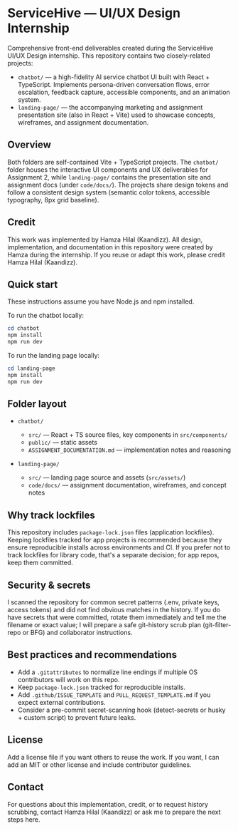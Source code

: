 # ServiceHive — UI/UX Design Internship

Comprehensive front-end deliverables created during the ServiceHive UI/UX Design internship. This repository contains two closely-related projects:

- `chatbot/` — a high-fidelity AI service chatbot UI built with React + TypeScript. Implements persona-driven conversation flows, error escalation, feedback capture, accessible components, and an animation system.
- `landing-page/` — the accompanying marketing and assignment presentation site (also in React + Vite) used to showcase concepts, wireframes, and assignment documentation.

Overview
--------

Both folders are self-contained Vite + TypeScript projects. The `chatbot/` folder houses the interactive UI components and UX deliverables for Assignment 2, while `landing-page/` contains the presentation site and assignment docs (under `code/docs/`). The projects share design tokens and follow a consistent design system (semantic color tokens, accessible typography, 8px grid baseline).

Credit
------

This work was implemented by Hamza Hilal (Kaandizz). All design, implementation, and documentation in this repository were created by Hamza during the internship. If you reuse or adapt this work, please credit Hamza Hilal (Kaandizz).

Quick start
-----------

These instructions assume you have Node.js and npm installed.

To run the chatbot locally:

```powershell
cd chatbot
npm install
npm run dev
```

To run the landing page locally:

```powershell
cd landing-page
npm install
npm run dev
```

Folder layout
-------------

- `chatbot/`
	- `src/` — React + TS source files, key components in `src/components/`
	- `public/` — static assets
	- `ASSIGNMENT_DOCUMENTATION.md` — implementation notes and reasoning

- `landing-page/`
	- `src/` — landing page source and assets (`src/assets/`)
	- `code/docs/` — assignment documentation, wireframes, and concept notes

Why track lockfiles
-------------------

This repository includes `package-lock.json` files (application lockfiles). Keeping lockfiles tracked for app projects is recommended because they ensure reproducible installs across environments and CI. If you prefer not to track lockfiles for library code, that's a separate decision; for app repos, keep them committed.

Security & secrets
------------------

I scanned the repository for common secret patterns (.env, private keys, access tokens) and did not find obvious matches in the history. If you do have secrets that were committed, rotate them immediately and tell me the filename or exact value; I will prepare a safe git-history scrub plan (git-filter-repo or BFG) and collaborator instructions.

Best practices and recommendations
---------------------------------

- Add a `.gitattributes` to normalize line endings if multiple OS contributors will work on this repo.
- Keep `package-lock.json` tracked for reproducible installs.
- Add `.github/ISSUE_TEMPLATE` and `PULL_REQUEST_TEMPLATE.md` if you expect external contributions.
- Consider a pre-commit secret-scanning hook (detect-secrets or husky + custom script) to prevent future leaks.

License
-------

Add a license file if you want others to reuse the work. If you want, I can add an MIT or other license and include contributor guidelines.

Contact
-------

For questions about this implementation, credit, or to request history scrubbing, contact Hamza Hilal (Kaandizz) or ask me to prepare the next steps here.
